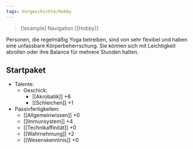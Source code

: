 ```yaml
---
tags: Vorgeschichte/Hobby
---
```

> [!example] Navigation 
>  [[Hobby]]

Personen, die regelmäßig Yoga betreiben, sind von sehr flexibel und haben eine unfassbare Körperbeherrschung. Sie können sich mit Leichtigkeit abrollen oder ihre Balance für mehrere Stunden halten.


## Startpaket
- Talente:
	- Geschick:
		- [[Akrobatik]] +6
		- [[Schleichen]] +1
- Passivfertigkeiten:
	- [[Allgemeinwissen]] +0
	- [[Immunsystem]] +4
	- [[Technikaffinität]] +0
	- [[Wahrnehmung]] +2
	- [[Wesenskenntnis]] +0